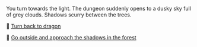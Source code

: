 You turn towards the light. The dungeon suddenly opens to a dusky sky full of grey clouds. Shadows scurry between the trees. 

🐉 [Turn back to dragon](3-2.md)

🌲 [Go outside and approach the shadows in the forest](../3/4.md)
